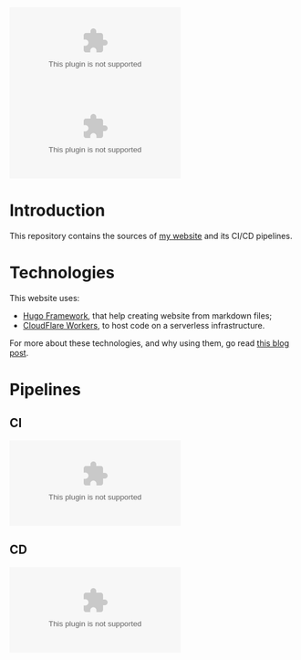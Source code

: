 [![GitHub Release](https://img.shields.io/github/v/tag/baptistecabrera/baptistecabrera.com?logo=github&logoColor=white&label=release)](https://github.com/baptistecabrera/baptistecabrera.com/releases) [![License: MIT](https://img.shields.io/github/license/baptistecabrera/baptistecabrera.com?logo=open-source-initiative&logoColor=white)](https://opensource.org/licenses/MIT)

# Introduction 
This repository contains the sources of [my website](https://www.baptistecabrera.com) and its CI/CD pipelines.

# Technologies
This website uses:
- [Hugo Framework](https://gohugo.io/), that help creating website from markdown files;
- [CloudFlare Workers](https://workers.cloudflare.com/), to host code on a serverless infrastructure.

For more about these technologies, and why using them, go read [this blog post](https://www.florianschmitt.tech/blog/ultra-minimalist-website-with-hugo-and-cloudflare-workers    ).

# Pipelines
## CI
[![Build Status](https://dev.azure.com/baptistecabrera/Bca/_apis/build/status/Build/baptistecabrera.com?branchName=main)](https://dev.azure.com/baptistecabrera/Bca/_build/latest?definitionId=39&branchName=main)

## CD
[![Build Status](https://dev.azure.com/baptistecabrera/Bca/_apis/build/status/Release/baptistecabrera.com?branchName=main)](https://dev.azure.com/baptistecabrera/Bca/_build/latest?definitionId=40&branchName=main)
